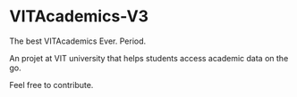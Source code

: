 VITAcademics-V3
===============

The best VITAcademics Ever. Period.


An projet at VIT university that helps students access academic data on the go.

Feel free to contribute. 
